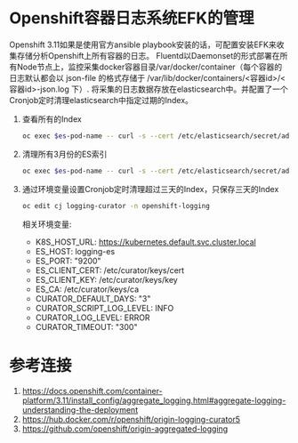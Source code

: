 # Openshift容器日志系统EFK的管理

Openshift 3.11如果是使用官方ansible playbook安装的话，可配置安装EFK来收集存储分析Openshift上所有容器的日志。
Fluentd以Daemonset的形式部署在所有Node节点上，监控采集docker容器目录/var/docker/container（每个容器的日志默认都会以 json-file 的格式存储于 /var/lib/docker/containers/<容器id>/<容器id>-json.log 下）.
将采集的日志数据存放在elasticsearch中。并配置了一个Cronjob定时清理elasticsearch中指定过期的Index。

1. 查看所有的Index
    
    ```bash
    oc exec $es-pod-name -- curl -s --cert /etc/elasticsearch/secret/admin-cert --key /etc/elasticsearch/secret/admin-key --cacert /etc/elasticsearch/secret/admin-ca https://localhost:9200/_cat/indices?v
    ```

2. 清理所有3月份的ES索引

    ```bash
    oc exec $es-pod-name -- curl -s --cert /etc/elasticsearch/secret/admin-cert --key /etc/elasticsearch/secret/admin-key --cacert /etc/elasticsearch/secret/admin-ca -XDELETE https://localhost:9200/*.2018.03.*
    ```

3. 通过环境变量设置Cronjob定时清理超过三天的Index，只保存三天的Index
    
    ```bash
    oc edit cj logging-curator -n openshift-logging 
    ```

    相关环境变量:
    - K8S_HOST_URL: https://kubernetes.default.svc.cluster.local
    - ES_HOST: logging-es
    - ES_PORT: "9200"
    - ES_CLIENT_CERT: /etc/curator/keys/cert
    - ES_CLIENT_KEY: /etc/curator/keys/key
    - ES_CA: /etc/curator/keys/ca
    - CURATOR_DEFAULT_DAYS: "3"
    - CURATOR_SCRIPT_LOG_LEVEL: INFO
    - CURATOR_LOG_LEVEL: ERROR
    - CURATOR_TIMEOUT: "300"


# 参考连接
1. https://docs.openshift.com/container-platform/3.11/install_config/aggregate_logging.html#aggregate-logging-understanding-the-deployment
2. https://hub.docker.com/r/openshift/origin-logging-curator5
3. https://github.com/openshift/origin-aggregated-logging
